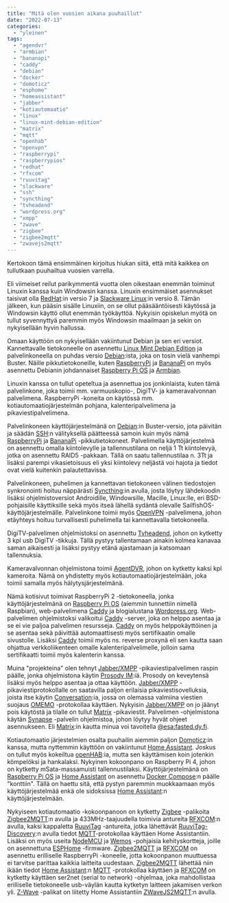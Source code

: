```yaml
---
title: "Mitä olen vuosien aikana puuhaillut"
date: "2022-07-13"
categories: 
  - "yleinen"
tags: 
  - "agendvr"
  - "armbian"
  - "bananapi"
  - "caddy"
  - "debian"
  - "docker"
  - "domoticz"
  - "esphome"
  - "homeassistant"
  - "jabber"
  - "kotiautomaatio"
  - "linux"
  - "linux-mint-debian-edition"
  - "matrix"
  - "mqtt"
  - "openhab"
  - "openvpn"
  - "raspberrypi"
  - "raspberrypios"
  - "redhat"
  - "rfxcom"
  - "ruuvitag"
  - "slackware"
  - "ssh"
  - "syncthing"
  - "tvheadend"
  - "wordpress.org"
  - "xmpp"
  - "zwave"
  - "zigbee"
  - "zigbee2mqtt"
  - "zwavejs2mqtt"
---
```


Kertokoon tämä ensimmäinen kirjoitus hiukan siitä, että mitä kaikkea on tullutkaan puuhailtua vuosien varrella.

Eli viimeiset reilut parikymmentä vuotta olen oikestaan enemmän toiminut Linuxin kanssa kuin Windowsin kanssa. Linuxin ensimmäiset asennukset taisivat olla [RedHat](https://www.redhat.com/en/technologies/linux-platforms/enterprise-linux):in versio 7 ja [Slackware Linux](http://www.slackware.com/):in versio 8. Tämän jälkeen, kun pääsin sisälle Linuxiin, on se ollut pääsääntöisesti käytössä ja Windowsin käyttö ollut enemmän työkäyttöä. Nykyisin opiskelun myötä on tullut syvennyttyä paremmin myös Windowsin maailmaan ja sekin on nykyisellään hyvin hallussa.

Omaan käyttöön on nykyisellään vakiintunut Debian ja sen eri versiot. Kannettavalle tietokoneelle on asennettu [Linux Mint Debian Edition](https://linuxmint.com/download_lmde.php) ja palvelinkoneella on puhdas versio [Debian](https://www.debian.org/):ista, joka on tosin vielä vanhempi Buster. Näille pikkutietokoneille, kuten [RaspberryPi](https://www.raspberrypi.org/) ja [BananaPi](https://www.banana-pi.org/) on myös asennettu Debianin johdannaiset [Raspberry Pi OS](https://www.raspberrypi.com/software/) ja [Armbian](https://www.armbian.com/).

Linuxin kanssa on tullut opeteltua ja asennettua jos jonkinlaista, kuten tämä palvelinkone, joka toimii mm. varmuuskopio-, DigiTV- ja kameravalvonnan palvelimena. RaspberryPi -koneita on käytössä mm. kotiautomaatiojärjestelmän pohjana, kalenteripalvelimena ja pikaviestipalvelimena.

Palvelinkoneen käyttöjärjestelmänä on [Debian](https://www.debian.org/):in Buster-versio, jota päivitän ja säädän [SSH](https://www.linux.fi/wiki/SSH):n välityksellä päätteessä samoin kuin myös nämä [RaspberryPi](https://www.raspberrypi.org/) ja [BananaPi](https://www.banana-pi.org/) -pikkutietokoneet. Palvelimella käyttöjärjestelmä on asennettu omalla kiintolevylle ja tallennustilana on neljä 1 Tt kiintolevyä, jotka on asennettu RAID5 -pakkaan. Tällä on saatu tallennustilaa n. 3Tt ja lisäksi parempi vikasietoisuus eli yksi kiintolevy neljästä voi hajota ja tiedot ovat vielä kuitenkin palautettavissa.

Palvelinkoneen, puhelimen ja kannettavan tietokoneen välinen tiedostojen synkronointi hoituu näppärästi [Syncthing](https://syncthing.net/):in avulla, josta löytyy lähdekoodin lisäksi ohjelmistoversiot Androidille, Windowsille, Macille, Linux:lle, eri BSD-pohjaisille käyttiksille sekä myös itseä lähellä sydäntä olevalle SailfishOS-käyttöjärjestelmälle. Palvelinkone toimii myös [OpenVPN](https://openvpn.net) -palvelimena, johon etäyhteys hoituu turvallisesti puhelimella tai kannettavalla tietokoneella.

DigiTV-palvelimen ohjelmistoksi on asennettu [Tvheadend](https://tvheadend.org/), johon on kytketty 3 kpl usb DigiTV -tikkuja. Tällä pystyy tallentamaan ainakin kolmea kanavaa saman aikaisesti ja lisäksi pystyy etänä ajastamaan ja katsomaan tallennuksia.

Kameravalvonnan ohjelmistona toimii [AgentDVR](https://www.ispyconnect.com/), johon on kytketty kaksi kpl kameroita. Nämä on yhdistetty myös kotiautomaatiojärjestelmään, joka toimii samalla myös hälytysjärjestelmänä.

Nämä kotisivut toimivat RaspberryPi 2 -tietokoneella, jonka käyttöjärjestelmänä on [Raspberry Pi OS](https://www.raspberrypi.com/software/) (aiemmin tunnettiin nimellä Raspbian), web-palvelimena [Caddy](https://caddyserver.com/) ja blogialustana [Wordpress.org](https://wordpress.org/). Web-palvelimen ohjelmistoksi valikoitui [Caddy](https://caddyserver.com/) -server, joka on helppo asentaa ja se ei vie paljoa palvelimen resursseja. [Caddy](https://caddyserver.com/) on myös helppokäyttöinen ja se asentaa sekä päivittää automaattisesti myös sertifikaatin omalle sivustolle. Lisäksi [Caddy](https://caddyserver.com/) toimii myös ns. reverse proxynä eli sen kautta saan ohjattua verkkoliikenteen omalle kalenteripalvelimelle, jolloin sama sertifikaatti toimii myös kalenterin kanssa.

Muina "projekteina" olen tehnyt [Jabber/XMPP](https://www.jabber.org/) -pikaviestipalvelimen raspin päälle, jonka ohjelmistona käytin [Prosody IM](https://prosody.im/):iä. Prosody on keveytensä lisäksi myös helppo asentaa ja ottaa käyttöön. [Jabber/XMPP](https://www.jabber.org/) -pikaviestiprotokollalle on saatavilla paljon erilaisia pikaviestisovelluksia, joista itse käytin [Conversation](https://conversations.im/):ia, jossa on olemassa valmiina viestien suojaus [OMEMO](https://en.wikipedia.org/wiki/OMEMO) -protokollaa käyttäen. Nykyisin [Jabber/XMPP](https://www.jabber.org/) on jo jäänyt pois käytöstä ja tilalle on tullut [Matrix](https://matrix.org/) -pikaviestit. Palvelimen -ohjelmistona käytän [Synapse](https://matrix.org/docs/projects/server/synapse) -palvelin ohjelmistoa, johon löytyy hyvät ohjeet asennukseen. Eli [Matrix](https://matrix.org/):in kautta minua voi tavoitella [@esa:fasted.dy.fi](http://@esa:fasted.dy.fi).

Kotiautomaatio järjestelmien osalta puuhailin aiemmin paljon [Domoticz](https://www.domoticz.com/):in kanssa, mutta nyttemmin käyttöön on vakiintunut [Home Assistant](https://www.home-assistant.io/). Joskus on tullut myös kokeiltua [openHAB](https://www.openhab.org/):ia, mutta sen käyttämisen koin jotenkin kömpelöksi ja hankalaksi. Nykyinen kokoonpano on Raspberry Pi 4, johon on kytketty mSata-massamuisti tallennustilaksi. Käyttöjärjestelmänä on [Raspberry Pi OS](https://www.raspberrypi.com/software/) ja [Home Assistant](https://www.home-assistant.io/) on asennettu [Docker Compose](https://docs.docker.com/compose/):n päälle "konttiin". Tällä on haettu sitä, että pystyn paremmin muokkaamaan myös käyttöjärjestelmää enkä ole sidoksissa [Home Assistant](https://www.home-assistant.io/):n käyttöjärjestelmään.

Nykyiseen kotiautomaatio -kokoonpanoon on kytketty [Zigbee](https://en.wikipedia.org/wiki/Zigbee) -palikoita [Zigbee2MQTT](https://www.zigbee2mqtt.io/):n avulla ja 433MHz-taajuudella toimivia antureita [RFXCOM](http://www.rfxcom.com/en_GB):n avulla, kaksi kappaletta [RuuviTag](https://ruuvi.com/fi/) -antureita, jotka lähettävät [RuuviTag-Discovery](https://github.com/balda/ruuvitag-discovery):n avulla tiedot [MQTT](https://mqtt.org/)\-protokollaa käyttäen Home Assistantiin. Lisäksi on myös useita [NodeMCU](https://www.nodemcu.com/index_en.html) ja [Wemos](https://www.wemos.cc/en/latest/index.html) -pohjaisia kehityskortteja, joille on asennettuna [ESPHome](https://esphome.io/) -firmware. [Zigbee2MQTT](https://www.zigbee2mqtt.io/) ja [RFXCOM](http://www.rfxcom.com/en_GB) on asennettu erilliselle RaspberryPi -koneelle, jotta kokoonpanon muuttuessa ei tarvitse parittaa kaikkia laitteita uudestaan. [Zigbee2MQTT](https://www.zigbee2mqtt.io/) lähettää niin ikään tiedot [Home Assistant](https://www.home-assistant.io/):n [MQTT](https://mqtt.org/) -protokollaa käyttäen ja [RFXCOM](http://www.rfxcom.com/en_GB) on kytketty käyttäen ser2net (serial to network) -ohjelmaa, joka mahdollistaa erilliselle tietokoneelle usb-väylän kautta kytketyn laitteen jakamisen verkon yli. [Z-Wave](https://en.wikipedia.org/wiki/Z-Wave) -palikat on liitetty Home Assistantiin [ZWaveJS2MQTT](https://zwave-js.github.io/zwavejs2mqtt/#/):n avulla.


